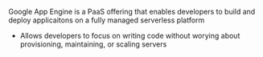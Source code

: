 Google App Engine is a PaaS offering that enables developers to build and deploy applicaitons on a fully managed serverless platform

* Allows developers to focus on writing code without worying about provisioning, maintaining, or scaling servers
